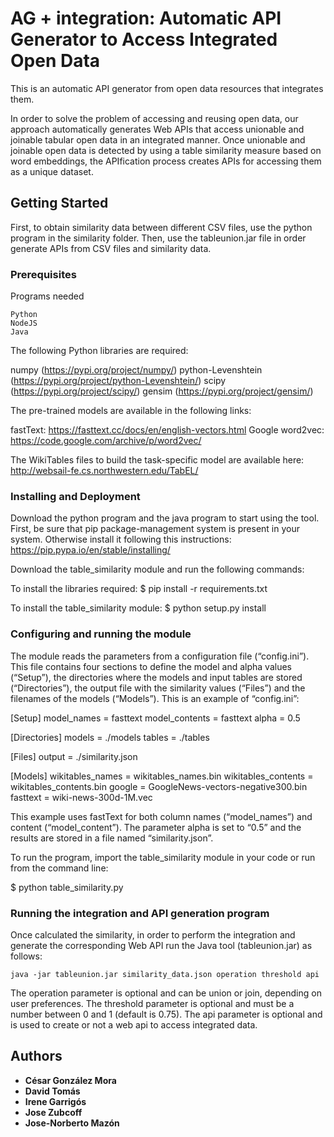 # AG + integration: Automatic API Generator to Access Integrated Open Data

This is an automatic API generator from open data resources that integrates them.

In order to solve the problem of accessing and reusing open data, our approach automatically generates Web APIs that access unionable and joinable tabular open data in an integrated manner. Once unionable and joinable open data is detected by using a table similarity measure based on word embeddings, the APIfication process creates APIs for accessing them as a unique dataset.

## Getting Started

First, to obtain similarity data between different CSV files, use the python program in the similarity folder. Then, use the tableunion.jar file in order generate APIs from CSV files and similarity data.


### Prerequisites

Programs needed

```
Python
NodeJS
Java
```

The following Python libraries are required:

numpy (https://pypi.org/project/numpy/)
python-Levenshtein (https://pypi.org/project/python-Levenshtein/)
scipy (https://pypi.org/project/scipy/)
gensim (https://pypi.org/project/gensim/)

The pre-trained models are available in the following links:

fastText: https://fasttext.cc/docs/en/english-vectors.html
Google word2vec: https://code.google.com/archive/p/word2vec/

The WikiTables files to build the task-specific model are available here: http://websail-fe.cs.northwestern.edu/TabEL/

### Installing and Deployment

Download the python program and the java program to start using the tool.
First, be sure that pip package-management system is present in your system. Otherwise install it following this instructions: https://pip.pypa.io/en/stable/installing/

Download the table_similarity module and run the following commands:

To install the libraries required: $ pip install -r requirements.txt

To install the table_similarity module: $ python setup.py install

### Configuring and running the module

The module reads the parameters from a configuration file (“config.ini”). This file contains four sections to define the model and alpha values (“Setup”), the directories where the models and input tables are stored (“Directories”), the output file with the similarity values (“Files”) and the filenames of the models (“Models”). This is an example of “config.ini”:

[Setup]
model_names = fasttext
model_contents = fasttext
alpha = 0.5

[Directories]
models = ./models
tables = ./tables

[Files]
output = ./similarity.json

[Models]
wikitables_names = wikitables_names.bin
wikitables_contents = wikitables_contents.bin
google = GoogleNews-vectors-negative300.bin
fasttext = wiki-news-300d-1M.vec

This example uses fastText for both column names (“model_names”) and content (“model_content”). The parameter alpha is set to “0.5” and the results are stored in a file named “similarity.json”.

To run the program, import the table_similarity module in your code or run from the command line:

$ python table_similarity.py

### Running the integration and API generation program

Once calculated the similarity, in order to perform the integration and generate the corresponding Web API run the Java tool (tableunion.jar) as follows:
```
java -jar tableunion.jar similarity_data.json operation threshold api
```

The operation parameter is optional and can be union or join, depending on user preferences.
The threshold parameter is optional and must be a number between 0 and 1 (default is 0.75).
The api parameter is optional and is used to create or not a web api to access integrated data.


## Authors

* **César González Mora** 
* **David Tomás** 
* **Irene Garrigós** 
* **Jose Zubcoff** 
* **Jose-Norberto Mazón** 